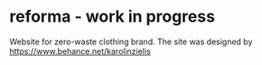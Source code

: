 # reforma - work in progress
Website for zero-waste clothing brand. The site was designed by https://www.behance.net/karolinzielis
